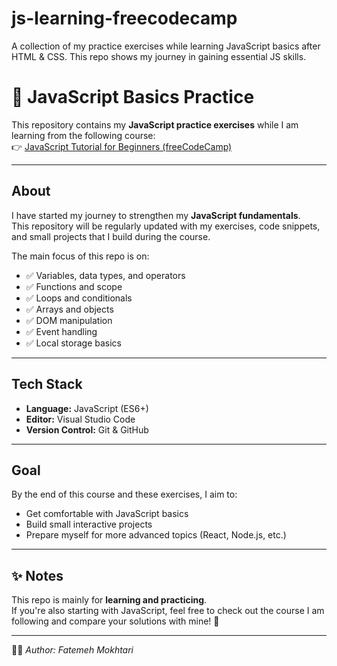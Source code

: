 # js-learning-freecodecamp
A collection of my practice exercises while learning JavaScript basics after HTML &amp; CSS. This repo shows my journey in gaining essential JS skills.

# 📘 JavaScript Basics Practice

This repository contains my **JavaScript practice exercises** while I am learning from the following course:  
👉 [JavaScript Tutorial for Beginners (freeCodeCamp)](https://www.youtube.com/watch?v=PkZNo7MFNFg)

---

##  About
I have started my journey to strengthen my **JavaScript fundamentals**.  
This repository will be regularly updated with my exercises, code snippets, and small projects that I build during the course.  

The main focus of this repo is on:
- ✅ Variables, data types, and operators  
- ✅ Functions and scope  
- ✅ Loops and conditionals  
- ✅ Arrays and objects  
- ✅ DOM manipulation  
- ✅ Event handling  
- ✅ Local storage basics  

---

##  Tech Stack
- **Language:** JavaScript (ES6+)  
- **Editor:** Visual Studio Code  
- **Version Control:** Git & GitHub  

---

##  Goal
By the end of this course and these exercises, I aim to:  
- Get comfortable with JavaScript basics  
- Build small interactive projects  
- Prepare myself for more advanced topics (React, Node.js, etc.)  

---

## ✨ Notes
This repo is mainly for **learning and practicing**.  
If you're also starting with JavaScript, feel free to check out the course I am following and compare your solutions with mine! 🚀

---
👩‍💻 *Author: Fatemeh Mokhtari*  
